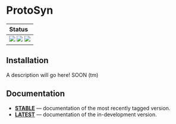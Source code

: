 # ProtoSyn

| **Status**                                                         |
|:-------------------------------------------------------------------------|
| [![][docs-stable-img]][docs-stable-url] [![][docs-dev-img]][docs-dev-url] [![][build-status-img]][build-status-url]|


## Installation

A description will go here! SOON (tm)

## Documentation

- [**STABLE**][docs-stable-url] &mdash; documentation of the most recently tagged version.
- [**LATEST**][docs-dev-url] &mdash; documentation of the in-development version.


[docs-stable-img]: https://img.shields.io/badge/docs-stable-blue.svg
[docs-stable-url]: https://sergio-santos-group.github.io/ProtoSyn.jl/stable

[docs-dev-img]: https://img.shields.io/badge/docs-dev-blue.svg
[docs-dev-url]: https://sergio-santos-group.github.io/ProtoSyn.jl/dev

[build-status-img]: https://travis-ci.org/sergio-santos-group/ProtoSyn.jl.svg?branch=master
[build-status-url]: https://travis-ci.org/sergio-santos-group/ProtoSyn.jl